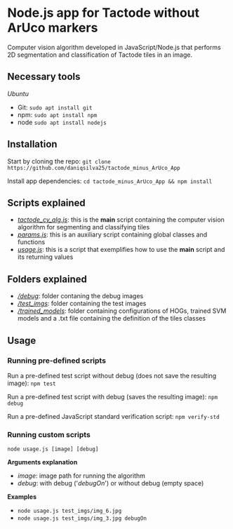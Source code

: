# Node.js app for Tactode without ArUco markers
Computer vision algorithm developed in JavaScript/Node.js that performs 2D segmentation and classification of Tactode tiles in an image.

## Necessary tools
*Ubuntu*
- Git: `sudo apt install git`
- npm: `sudo apt install npm`
- node `sudo apt install nodejs`

## Installation
Start by cloning the repo: `git clone https://github.com/daniqsilva25/tactode_minus_ArUco_App`

Install app dependencies: `cd tactode_minus_ArUco_App && npm install`

## Scripts explained
- [_tactode_cv_alg.js_](https://github.com/daniqsilva25/tactode_minus_ArUco_App/blob/master/tactode_cv_alg.js): this is the **main** script containing the computer vision algorithm for segmenting and classifying tiles
- [_params.js_](https://github.com/daniqsilva25/tactode_minus_ArUco_App/blob/master/params.js): this is an auxiliary script containing global classes and functions
- [_usage.js_](https://github.com/daniqsilva25/tactode_minus_ArUco_App/blob/master/usage.js): this is a script that exemplifies how to use the **main** script and its returning values

## Folders explained
- [_/debug_](https://github.com/daniqsilva25/tactode_minus_ArUco_App/tree/master/debug): folder contaning the debug images
- [_/test_imgs_](https://github.com/daniqsilva25/tactode_minus_ArUco_App/tree/master/test_imgs): folder containing the test images
- [_/trained_models_](https://github.com/daniqsilva25/tactode_minus_ArUco_App/tree/master/trained_models): folder containing configurations of HOGs, trained SVM models and a .txt file containing the definition of the tiles classes

## Usage
### Running pre-defined scripts
Run a pre-defined test script without debug (does not save the resulting image): `npm test`

Run a pre-defined test script with debug (saves the resulting image): `npm debug`

Run a pre-defined JavaScript standard verification script: `npm verify-std`

### Running custom scripts
`node usage.js [image] [debug]`

**Arguments explanation**
- *image*: image path for running the algorithm
- *debug*: with debug ('_debugOn_') or without debug (empty space)

**Examples**
- `node usage.js test_imgs/img_6.jpg`
- `node usage.js test_imgs/img_3.jpg debugOn`

